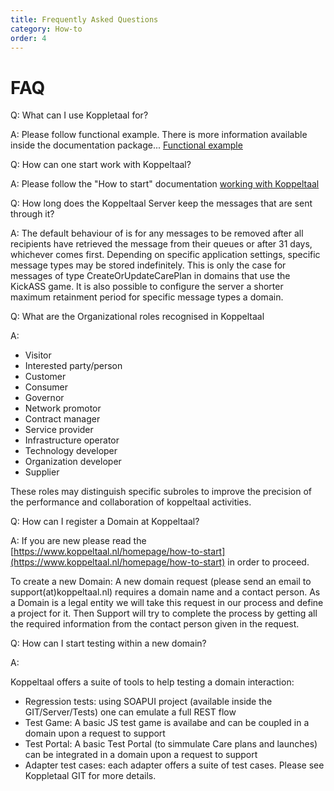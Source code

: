 ```yaml
---
title: Frequently Asked Questions
category: How-to
order: 4
---
```


# FAQ

Q: What can I use Koppletaal for?

A: Please follow functional example. There is more information available inside the documentation package... [Functional example](https://koppeltaal.github.io/documentation/templates/Koppeltaal%20FuncFlow.pdf)

Q: How can one start work with Koppeltaal?

A: Please follow the "How to start" documentation [working with Koppeltaal](https://www.koppeltaal.nl/homepage/how-to-start)

Q: How long does the Koppeltaal Server keep the messages that are sent through it?

A: The default behaviour of is for any messages to be removed after all recipients have retrieved the message from their queues or after 31 days, whichever comes first. Depending on specific application settings, specific message types may be stored indefinitely. This is only the case for messages of type CreateOrUpdateCarePlan in domains that use the KickASS game. It is also possible to configure the server a shorter maximum retainment period for specific message types a domain.

Q: What are the Organizational roles recognised in Koppeltaal

A:

* Visitor
* Interested party/person
* Customer
* Consumer
* Governor
* Network promotor
* Contract manager
* Service provider
* Infrastructure operator
* Technology developer
* Organization developer
* Supplier

These roles may distinguish specific subroles to improve the precision of the performance and collaboration of koppeltaal activities.

Q: How can I register a Domain at Koppeltaal?

A: If you are new please read the [https://www.koppeltaal.nl/homepage/how-to-start](https://www.koppeltaal.nl/homepage/how-to-start) in order to proceed.

To create a new Domain: A new domain request \(please send an email to support\(at\)koppeltaal.nl\) requires a domain name and a contact person. As a Domain is a legal entity we will take this request in our process and define a project for it. Then Support will try to complete the process by getting all the required information from the contact person given in the request.

Q: How can I start testing within a new domain?

A:

Koppeltaal offers a suite of tools to help testing a domain interaction:

* Regression tests: using SOAPUI project \(available inside the GIT/Server/Tests\) one can emulate a full REST flow
* Test Game: A basic JS test game is availabe and can be coupled in a domain upon a request to support
* Test Portal: A basic Test Portal \(to simmulate Care plans and launches\) can be integrated in a domain upon a request to support
* Adapter test cases: each adapter offers a suite of test cases. Please see Koppletaal GIT for more details.

